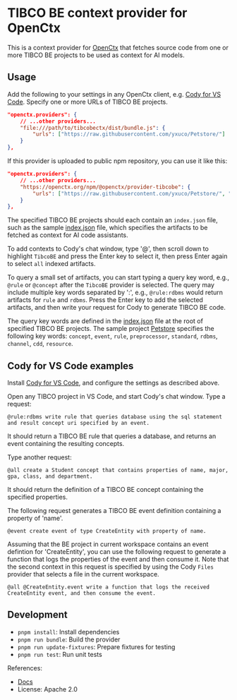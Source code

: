 # TIBCO BE context provider for OpenCtx

This is a context provider for [OpenCtx](https://openctx.org) that fetches source code from one or more TIBCO BE projects to be used as context for AI models.

## Usage

Add the following to your settings in any OpenCtx client, e.g. [Cody for VS Code](https://sourcegraph.com/cody).  Specify one or more URLs of TIBCO BE projects.

```json
"openctx.providers": {
    // ...other providers...
    "file:///path/to/tibcobectx/dist/bundle.js": {
        "urls": ["https://raw.githubusercontent.com/yxuco/Petstore/"]
    }
},
```

If this provider is uploaded to public npm repository, you can use it like this:

```json
"openctx.providers": {
    // ...other providers...
    "https://openctx.org/npm/@openctx/provider-tibcobe": {
        "urls": ["https://raw.githubusercontent.com/yxuco/Petstore/", "https://raw.githubusercontent.com/tibco/Sample/"]
    }
},
```

The specified TIBCO BE projects should each contain an `index.json` file, such as the sample [index.json](./__fixtures__/yxuco/Petstore/index.json) file, which specifies the artifacts to be fetched as context for AI code assistants.

To add contexts to Cody's chat window, type '@', then scroll down to highlight `TibcoBE` and press the Enter key to select it, then press Enter again to select `all` indexed artifacts.

To query a small set of artifacts, you can start typing a query key word, e.g., `@rule` or `@concept` after the `TibcoBE` provider is selected.  The query may include multiple key words separated by ':', e.g., `@rule:rdbms` would return artifacts for `rule` and `rdbms`.  Press the Enter key to add the selected artifacts, and then write your request for Cody to generate TIBCO BE code.

The query key words are defined in the [index.json](https://github.com/yxuco/Petstore/blob/main/index.json) file at the root of specified TIBCO BE projects.  The sample project [Petstore](https://github.com/yxuco/Petstore/) specifies the following key words: `concept`, `event`, `rule`, `preprocessor`, `standard`, `rdbms`, `channel`, `cdd`, `resource`.

## Cody for VS Code examples

Install [Cody for VS Code](https://sourcegraph.com/cody), and configure the settings as described above.

Open any TIBCO project in VS Code, and start Cody's chat window.  Type a request:

```
@rule:rdbms write rule that queries database using the sql statement and result concept uri specified by an event.
```

It should return a TIBCO BE rule that queries a database, and returns an event containing the resulting concepts.

Type another request:

```
@all create a Student concept that contains properties of name, major, gpa, class, and department.
```

It should return the definition of a TIBCO BE concept containing the specified properties.

The following request generates a TIBCO BE event definition containing a property of 'name'.

```
@event create event of type CreateEntity with property of name.
```

Assuming that the BE project in current workspace contains an event defintion for 'CreateEntity', you can use the following request to generate a function that logs the properties of the event and then consume it.  Note that the second context in this request is specified by using the Cody `Files` provider that selects a file in the current workspace.

```
@all @CreateEntity.event write a function that logs the received CreateEntity event, and then consume the event.
```

## Development

* `pnpm install`: Install dependencies
* `pnpm run bundle`: Build the provider
* `pnpm run update-fixtures`: Prepare fixtures for testing
* `pnpm run test`: Run unit tests

References:
- [Docs](https://openctx.org/docs/creating-a-provider)
- License: Apache 2.0
